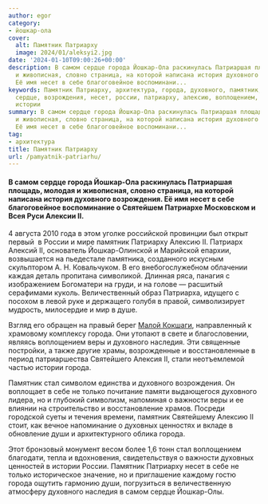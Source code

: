 ```yaml
---
author: egor
category:
- йошкар-ола
cover:
  alt: Памятник Патриарху
  image: 2024/01/aleksyi2.jpg
date: '2024-01-10T09:00:26+00:00'
description: В самом сердце города Йошкар-Ола раскинулась Патриаршая площадь, молодая
  и живописная, словно страница, на которой написана история духовного возрождения.
  Её имя несет в себе благоговейное воспоминани...
keywords: Памятник Патриарху, архитектура, города, духовного, памятник, йошкар, самом,
  сердце, возрождения, несет, россии, патриарху, алексию, воплощением, веры, наследия,
  истории
summary: В самом сердце города Йошкар-Ола раскинулась Патриаршая площадь, молодая
  и живописная, словно страница, на которой написана история духовного возрождения.
  Её имя несет в себе благоговейное воспоминани...
tag:
- архитектура
title: Памятник Патриарху
url: /pamyatnik-patriarhu/
---
```


#### В самом сердце города Йошкар-Ола раскинулась Патриаршая площадь, молодая и живописная, словно страница, на которой написана история духовного возрождения. Её имя несет в себе благоговейное воспоминание о Святейшем Патриархе Московском и Всея Руси Алексии II.

4 августа 2010 года в этом уголке российской провинции был открыт первый  в России и мире памятник Патриарху Алексию II. Патриарх Алексий II, основатель Йошкар-Олинской и Марийской епархии, возвышается на пьедестале памятника, созданного искусным скульптором А. Н. Ковальчуком. В его внебогослужебном облачении каждая деталь пропитана символикой. Длинная ряса, панагия с изображением Богоматери на груди, и на голове — расшитый серафимами куколь. Величественный образ Патриарха, идущего с посохом в левой руке и держащего голубя в правой, символизирует мудрость, милосердие и мир в душе.

Взгляд его обращен на правый берег [Малой Кокшаги](/malaya-kokshaga/), направленный к храмовому комплексу города. Они утопают в свете и благословении, являясь воплощением веры и духовного наследия. Эти священные постройки, а также другие храмы, возрожденные и восстановленные в период патриаршества Святейшего Алексия II, стали неотъемлемой частью истории города.

Памятник стал символом единства и духовного возрождения. Он воплощает в себе не только почитание памяти выдающегося духовного лидера, но и глубокий символизм, напоминая о важности веры и ее влиянии на строительство и восстановление храмов. Посреди городской суеты и течения времени, памятник Святейшему Алексию II стоит, как вечное напоминание о духовных ценностях и вкладе в обновление души и архитектурного облика города.

Этот бронзовый монумент весом более 1,6 тонн стал воплощением благодати, тепла и вдохновения, свидетельствуя о важности духовных ценностей в истории России. Памятник Патриарху несет в себе не только историческое значение, но и приглашение каждому гостю города ощутить гармонию души, погрузиться в величественную атмосферу духовного наследия в самом сердце Йошкар-Олы.